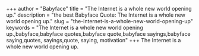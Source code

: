 +++
author = "Babyface"
title = "The Internet is a whole new world opening up."
description = "the best Babyface Quote: The Internet is a whole new world opening up."
slug = "the-internet-is-a-whole-new-world-opening-up"
keywords = "The Internet is a whole new world opening up.,babyface,babyface quotes,babyface quote,babyface sayings,babyface saying,quotes, sayings,quote, saying, motivation"
+++
The Internet is a whole new world opening up.
